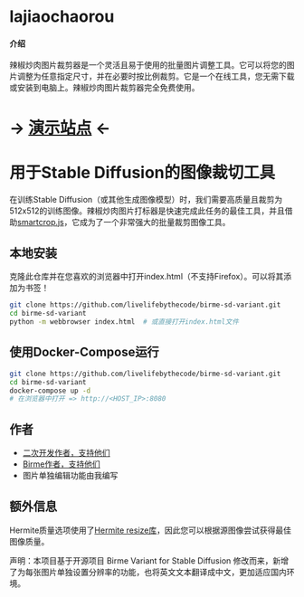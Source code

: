 # lajiaochaorou

#### 介绍
辣椒炒肉图片裁剪器是一个灵活且易于使用的批量图片调整工具。它可以将您的图片调整为任意指定尺寸，并在必要时按比例裁剪。它是一个在线工具，您无需下载或安装到电脑上。辣椒炒肉图片裁剪器完全免费使用。

# -> [演示站点](https://storage.googleapis.com/birme-sd-variant/index.html?target_width=512&target_height=512) <-

# 用于Stable Diffusion的图像裁切工具
在训练Stable Diffusion（或其他生成图像模型）时，我们需要高质量且裁剪为512x512的训练图像。辣椒炒肉图片打标器是快速完成此任务的最佳工具，并且借助[smartcrop.js](https://github.com/jwagner/smartcrop.js/)，它成为了一个非常强大的批量裁剪图像工具。

## 本地安装
克隆此仓库并在您喜欢的浏览器中打开index.html（不支持Firefox）。可以将其添加为书签！
```bash
git clone https://github.com/livelifebythecode/birme-sd-variant.git
cd birme-sd-variant
python -m webbrowser index.html  # 或直接打开index.html文件
```

## 使用Docker-Compose运行
```bash
git clone https://github.com/livelifebythecode/birme-sd-variant.git
cd birme-sd-variant
docker-compose up -d
# 在浏览器中打开 => http://<HOST_IP>:8080
```

## 作者
- [二次开发作者，支持他们](https://www.birme.net/)
- [Birme作者，支持他们](https://www.birme.net/)
- 图片单独编辑功能由我编写

## 额外信息
Hermite质量选项使用了[Hermite resize库](https://github.com/viliusle/Hermite-resize)，因此您可以根据源图像尝试获得最佳图像质量。

声明：本项目基于开源项目 Birme Variant for Stable Diffusion 修改而来，新增了为每张图片单独设置分辨率的功能，也将英文文本翻译成中文，更加适应国内环境。
